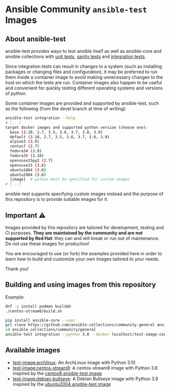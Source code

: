 # Ansible Community `ansible-test` Images

## About ansible-test

ansible-test provides ways to test ansible itself as well as ansible-core and ansible collections with [unit tests](https://docs.ansible.com/ansible/latest/dev_guide/testing_units.html#testing-units), [sanity tests](https://docs.ansible.com/ansible/latest/dev_guide/testing_sanity.html#testing-sanity) and [integration tests](https://docs.ansible.com/ansible/latest/dev_guide/testing_integration.html#testing-integration).

Since integration tests can result in changes to a system (such as installing packages or changing files and configuration), it may be preferred to run them inside a container image to avoid making unnecessary changes to the host on which the tests are run.
Container images also happen to be useful and convenient for quickly testing different operating systems and versions of python.

Some container images are provided and supported by ansible-test, such as the following (from the devel branch at time of writing):

```bash
ansible-test integration --help
# [...]
target docker images and supported python version (choose one):
  base (3.10, 2.7, 3.5, 3.6, 3.7, 3.8, 3.9)
  default (3.10, 2.7, 3.5, 3.6, 3.7, 3.8, 3.9)
  alpine3 (3.9)
  centos7 (2.7)
  fedora34 (3.9)
  fedora35 (3.10)
  opensuse15py2 (2.7)
  opensuse15 (3.6)
  ubuntu1804 (3.6)
  ubuntu2004 (3.8)
  {image}  # python must be specified for custom images
# [...]
```

ansible-test supports specifying custom images instead and the purpose of this repository is to provide suitable images for it.

## Important ⚠️

Images provided by this repository are tailored for development, testing and CI purposes.
**They are maintained by the community and are not supported by Red Hat**: they can and will break or run out of maintenance.
Do not use these images for production!

You are encouraged to use (or fork) the examples provided here in order to learn how to build and customize your own images tailored to your needs.

Thank you!

## Building and using images from this repository

Example:

```bash
dnf -y install podman buildah
./centos-stream8/build.sh

pip install ansible-core --user
git clone https://github.com/ansible-collections/community.general ansible_collections/community/general
cd ansible_collections/community/general
ansible-test integration --python 3.8 --docker localhost/test-image:centos-stream8 ini_file
```

## Available images

- [test-image:archlinux](https://quay.io/ansible-community/test-image:archlinux): An ArchLinux image with Python 3.10
- [test-image:centos-stream8](https://quay.io/ansible-community/test-image:centos-stream8): A centos-stream8 image with Python 3.8 inspired by the [centos8 ansible-test image](https://github.com/ansible/distro-test-containers/blob/c4fe28818f5a33b675652637e3057bafe50039ee/centos8-test-container/Dockerfile)
- [test-image:debian-bullseye](https://quay.io/ansible-community/test-image:debian-bullseye): A Debian Bullseye image with Python 3.9 inspired by the [ubuntu2004 ansible-test image](https://github.com/ansible/distro-test-containers/blob/c4fe28818f5a33b675652637e3057bafe50039ee/ubuntu2004-test-container/Dockerfile)
